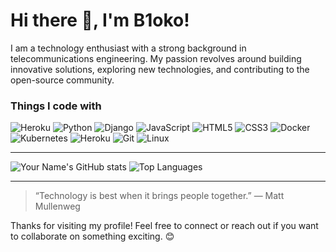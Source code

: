 # Hi there 👋, I'm B1oko!

I am a technology enthusiast with a strong background in telecommunications engineering. My passion revolves around building innovative solutions, exploring new technologies, and contributing to the open-source community.

### Things I code with

![Heroku](https://img.shields.io/badge/-Heroku-430098?style=for-the-badge&logo=heroku&logoColor=white)
![Python](https://img.shields.io/badge/Python-3670A0?style=for-the-badge&logo=python&logoColor=ffdd54)
![Django](https://img.shields.io/badge/Django-092E20?style=for-the-badge&logo=django&logoColor=white)
![JavaScript](https://img.shields.io/badge/JavaScript-323330?style=for-the-badge&logo=javascript&logoColor=F7DF1E)
![HTML5](https://img.shields.io/badge/HTML5-E34F26?style=for-the-badge&logo=html5&logoColor=white)
![CSS3](https://img.shields.io/badge/CSS3-1572B6?style=for-the-badge&logo=css3&logoColor=white)
![Docker](https://img.shields.io/badge/Docker-2496ED?style=for-the-badge&logo=docker&logoColor=white)
![Kubernetes](https://img.shields.io/badge/Kubernetes-326CE5?style=for-the-badge&logo=kubernetes&logoColor=white)
![Heroku](https://img.shields.io/badge/-Heroku-430098?style=for-the-badge&logo=heroku&logoColor=white)
![Git](https://img.shields.io/badge/Git-F05032?style=for-the-badge&logo=git&logoColor=white)
![Linux](https://img.shields.io/badge/Linux-FCC624?style=for-the-badge&logo=linux&logoColor=black)
  
---

![Your Name's GitHub stats](https://github-readme-stats.vercel.app/api?username=B1oko&show_icons=true&theme=radical)
![Top Languages](https://github-readme-stats.vercel.app/api/top-langs/?username=B1oko&layout=compact&theme=radical)

---

> “Technology is best when it brings people together.” — Matt Mullenweg

Thanks for visiting my profile! Feel free to connect or reach out if you want to collaborate on something exciting. 😊
